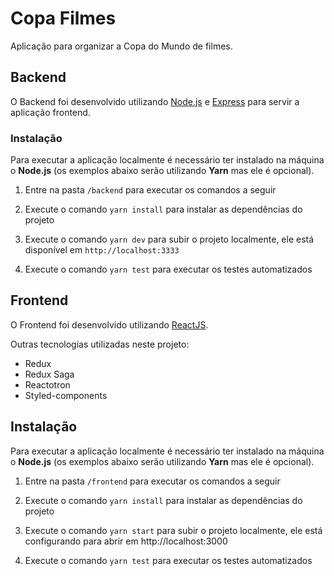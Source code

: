 # Copa Filmes

Aplicação para organizar a Copa do Mundo de filmes.

## Backend

O Backend foi desenvolvido utilizando [Node.js](https://nodejs.org) e [Express](https://expressjs.com) para servir a aplicação frontend.

### Instalação

Para executar a aplicação localmente é necessário ter instalado na máquina o **Node.js** (os exemplos abaixo serão utilizando **Yarn** mas ele é opcional).

1. Entre na pasta `/backend` para executar os comandos a seguir

2. Execute o comando `yarn install` para instalar as dependências do projeto

3. Execute o comando `yarn dev` para subir o projeto localmente, ele está disponível em `http://localhost:3333`

4. Execute o comando `yarn test` para executar os testes automatizados

## Frontend

O Frontend foi desenvolvido utilizando [ReactJS](https://reactjs.org).

Outras tecnologias utilizadas neste projeto:

- Redux
- Redux Saga
- Reactotron
- Styled-components

## Instalação

Para executar a aplicação localmente é necessário ter instalado na máquina o **Node.js** (os exemplos abaixo serão utilizando **Yarn** mas ele é opcional).

1. Entre na pasta `/frontend` para executar os comandos a seguir

2. Execute o comando `yarn install` para instalar as dependências do projeto

3. Execute o comando `yarn start` para subir o projeto localmente, ele está configurando para abrir em http://localhost:3000

4. Execute o comando `yarn test` para executar os testes automatizados
